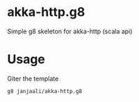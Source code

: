 # akka-http.g8
Simple g8 skeleton for akka-http (scala api)

# Usage
Giter the template

```
g8 janjaali/akka-http.g8
```
